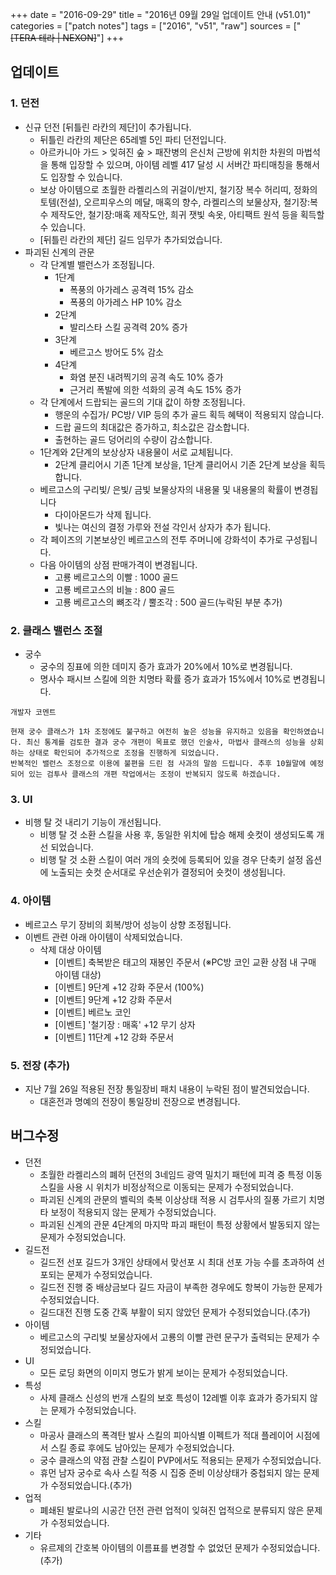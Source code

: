 +++
date = "2016-09-29"
title = "2016년 09월 29일 업데이트 안내 (v51.01)"
categories = ["patch notes"]
tags = ["2016", "v51", "raw"]
sources = ["~~[TERA 테라 | NEXON]~~"]
+++

## 업데이트

### **1.** 던전
- 신규 던전 [뒤틀린 라칸의 제단]이 추가됩니다.
  - 뒤틀린 라칸의 제단은 65레벨 5인 파티 던전입니다.
  - 아르카니아 가드 > 잊혀진 숲 > 패잔병의 은신처 근방에 위치한 차원의 마법석을 통해 입장할 수 있으며, 아이템 레벨 417 달성 시 서버간 파티매칭을 통해서도 입장할 수 있습니다.
  - 보상 아이템으로 초월한 라켈리스의 귀걸이/반지, 철기장 복수 허리띠, 정화의 토템(전설), 오르피우스의 메달, 매혹의 향수, 라켈리스의 보물상자, 철기장:복수 제작도안, 철기장:매혹 제작도안, 희귀 잿빛 속옷, 아티팩트 원석 등을 획득할 수 있습니다.
  - [뒤틀린 라칸의 제단] 길드 임무가 추가되었습니다.
- 파괴된 신계의 관문
  - 각 단계별 밸런스가 조정됩니다.
    - 1단계
      - 폭풍의 아가레스 공격력 15% 감소
      - 폭풍의 아가레스 HP 10% 감소
    - 2단계
      - 발리스타 스킬 공격력 20% 증가
    - 3단계
      - 베르고스 방어도 5% 감소
    - 4단계
      - 화염 분진 내려찍기의 공격 속도 10% 증가
      - 근거리 폭발에 의한 석화의 공격 속도 15% 증가
  - 각 단계에서 드랍되는 골드의 기대 값이 하향 조정됩니다.
    - 행운의 수집가/ PC방/ VIP 등의 추가 골드 획득 혜택이 적용되지 않습니다.
    - 드랍 골드의 최대값은 증가하고, 최소값은 감소합니다.
    - 출현하는 골드 덩어리의 수량이 감소합니다.
  - 1단계와 2단계의 보상상자 내용물이 서로 교체됩니다.
    - 2단계 클리어시 기존 1단계 보상을, 1단계 클리어시 기존 2단계 보상을 획득합니다.
  - 베르고스의 구리빛/ 은빛/ 금빛 보물상자의 내용물 및 내용물의 확률이 변경됩니다 
    - 다이아몬드가 삭제 됩니다.
    - 빛나는 여신의 결정 가루와 전설 각인서 상자가 추가 됩니다.
  - 각 페이즈의 기본보상인 베르고스의 전투 주머니에 강화석이 추가로 구성됩니다.
  - 다음 아이템의 상점 판매가격이 변경됩니다.
    - 고룡 베르고스의 이빨 : 1000 골드
    - 고룡 베르고스의 비늘 : 800 골드
    - 고룡 베르고스의 뼈조각 / 뿔조각 : 500 골드(누락된 부분 추가) 

### **2.** 클래스 밸런스 조절
- 궁수
  - 궁수의 징표에 의한 데미지 증가 효과가 20%에서 10%로 변경됩니다.
  - 명사수 패시브 스킬에 의한 치명타 확률 증가 효과가 15%에서 10%로 변경됩니다.

```
개발자 코멘트

현재 궁수 클래스가 1차 조정에도 불구하고 여전히 높은 성능을 유지하고 있음을 확인하였습니다. 최신 통계를 검토한 결과 궁수 개편이 목표로 했던 인술사, 마법사 클래스의 성능을 상회하는 상태로 확인되어 추가적으로 조정을 진행하게 되었습니다.
반복적인 밸런스 조정으로 이용에 불편을 드린 점 사과의 말씀 드립니다. 추후 10월말에 예정되어 있는 검투사 클래스의 개편 작업에서는 조정이 반복되지 않도록 하겠습니다.
```

### **3.** UI
- 비행 탈 것 내리기 기능이 개선됩니다.
  - 비행 탈 것 소환 스킬을 사용 후, 동일한 위치에 탑승 해제 숏컷이 생성되도록 개선 되었습니다.
  - 비행 탈 것 소환 스킬이 여러 개의 숏컷에 등록되어 있을 경우 단축키 설정 옵션에 노출되는 숏컷 순서대로 우선순위가 결정되어 숏컷이 생성됩니다.

### **4.** 아이템
- 베르고스 무기 장비의 회복/방어 성능이 상향 조정됩니다.
- 이벤트 관련 아래 아이템이 삭제되었습니다.
  - 삭제 대상 아이템
    - [이벤트] 축복받은 태고의 재봉인 주문서 (※PC방 코인 교환 상점 내 구매 아이템 대상)
    - [이벤트] 9단계 +12 강화 주문서 (100%)
    - [이벤트] 9단계 +12 강화 주문서
    - [이벤트] 베르노 코인
    - [이벤트] '철기장 : 매혹' +12 무기 상자
    - [이벤트] 11단계 +12 강화 주문서

### **5.** 전장 (추가)
- 지난 7월 26일 적용된 전장 통일장비 패치 내용이 누락된 점이 발견되었습니다.
  - 대혼전과 명예의 전장이 통일장비 전장으로 변경됩니다.

## 버그수정

- 던전
  - 초월한 라켈리스의 폐허 던전의 3네임드 광역 밀치기 패턴에 피격 중 특정 이동 스킬을 사용 시 위치가 비정상적으로 이동되는 문제가 수정되었습니다.
  - 파괴된 신계의 관문의 벨릭의 축복 이상상태 적용 시 검투사의 질풍 가르기 치명타 보정이 적용되지 않는 문제가 수정되었습니다.
  - 파괴된 신계의 관문 4단계의 마지막 파괴 패턴이 특정 상황에서 발동되지 않는 문제가 수정되었습니다.
- 길드전
  - 길드전 선포 길드가 3개인 상태에서 맞선포 시 최대 선포 가능 수를 초과하여 선포되는 문제가 수정되었습니다.
  - 길드전 진행 중 배상금보다 길드 자금이 부족한 경우에도 항복이 가능한 문제가 수정되었습니다.
  - 길드대전 진행 도중 간혹 부활이 되지 않았던 문제가 수정되었습니다.(추가) 
- 아이템
  - 베르고스의 구리빛 보물상자에서 고룡의 이빨 관련 문구가 출력되는 문제가 수정되었습니다.
- UI
  - 모든 로딩 화면의 이미지 명도가 밝게 보이는 문제가 수정되었습니다.
- 특성
  - 사제 클래스 신성의 번개 스킬의 보호 특성이 12레벨 이후 효과가 증가되지 않는 문제가 수정되었습니다.
- 스킬
  - 마공사 클래스의 폭격탄 발사 스킬의 피아식별 이펙트가 적대 플레이어 시점에서 스킬 종료 후에도 남아있는 문제가 수정되었습니다.
  - 궁수 클래스의 약점 관찰 스킬이 PVP에서도 적용되는 문제가 수정되었습니다.
  - 휴먼 남자 궁수로 속사 스킬 적중 시 집중 준비 이상상태가 중첩되지 않는 문제가 수정되었습니다.(추가) 
- 업적
  - 폐쇄된 발로나의 시공간 던전 관련 업적이 잊혀진 업적으로 분류되지 않은 문제가 수정되었습니다.
- 기타
  - 유르제의 간호복 아이템의 이름표를 변경할 수 없었던 문제가 수정되었습니다.(추가) 
